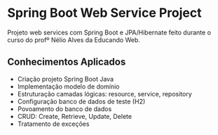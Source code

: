 # Spring Boot Web Service Project
Projeto web services com Spring Boot e JPA/Hibernate feito durante o curso do profº Nélio Alves da Educando Web.
## Conhecimentos Aplicados
- Criação projeto Spring Boot Java  
- Implementação modelo de domínio  
- Estruturação camadas lógicas: resource, service, repository  
- Configuração banco de dados de teste (H2)  
- Povoamento do banco de dados  
- CRUD: Create, Retrieve, Update, Delete  
- Tratamento de exceções
